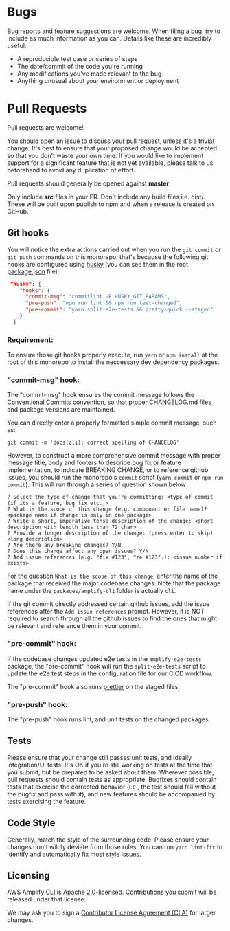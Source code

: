 # Bugs

Bug reports and feature suggestions are welcome. When filing a bug, try to include as much information as you can. Details like these are incredibly useful:

* A reproducible test case or series of steps
* The date/commit of the code you're running
* Any modifications you've made relevant to the bug
* Anything unusual about your environment or deployment

# Pull Requests


Pull requests are welcome!

You should open an issue to discuss your pull request, unless it's a trivial change. It's best to ensure that your proposed change would be accepted so that you don't waste your own time. If you would like to implement support for a significant feature that is not yet available, please talk to us beforehand to avoid any duplication of effort. 

Pull requests should generally be opened against **master**.

Only include ***src*** files in your PR. Don't include any build files i.e. dist/. These will be built upon publish to npm and when a release is created on GitHub.

## Git hooks

You will notice the extra actions carried out when you run the `git commit` or `git push` commands on this monorepo, that's because the following git hooks are configured using [husky](https://github.com/typicode/husky/tree/master) (you can see them in the root [package.json](https://github.com/aws-amplify/amplify-cli/blob/master/package.json#L45) file): 

```json
 "husky": {
    "hooks": {
      "commit-msg": "commitlint -E HUSKY_GIT_PARAMS",
      "pre-push": "npm run lint && npm run test-changed",
      "pre-commit": "yarn split-e2e-tests && pretty-quick --staged"
    }
  }
```

### Requirement: 
To ensure those git hooks properly execute, run `yarn` or `npm install` at the root of this monorepo to install the neccessary dev dependency packages.

### "commit-msg" hook:
The "commit-msg" hook ensures the commit message follows the [Conventional Commits](https://www.conventionalcommits.org/en/v1.0.0/) convention, so that proper CHANGELOG.md files and package versions are maintained. 

You can directly enter a properly formatted simple commit message, such as: 

`git commit -m 'docs(cli): correct spelling of CHANGELOG'`

However, to construct a more comprehensive commit message with proper message title, body and footers to describe bug fix or feature implementation, to indicate BREAKING CHANGE, or to reference github issues, you should run the monorepo's `commit` script (`yarn commit` or `npm run commit`). This will run through a series of question shown below

```
? Select the type of change that you're committing: <type of commit (if its a feature, bug fix etc.,>
? What is the scope of this change (e.g. component or file name)? <package name if change is only in one package>
? Write a short, imperative tense description of the change: <short description with length less than 72 char>
? Provide a longer description of the change: (press enter to skip) <long description>
? Are there any breaking changes? Y/N
? Does this change affect any open issues? Y/N
? Add issue references (e.g. "fix #123", "re #123".): <issue number if exists>

```

For the question `What is the scope of this change`, enter the name of the package that received the major codebase changes. Note that the package name under the `packages/amplify-cli` folder is actually `cli`. 

If the git commit directly addressed certain github issues, add the issue references after the `Add issue references` prompt. However, it is NOT required to search through all the github issues to find the ones that might be relevant and reference them in your commit. 

### "pre-commit" hook:
If the codebase changes updated e2e tests in the `amplify-e2e-tests` package, the "pre-commit" hook will run the `split-e2e-tests` script to update the e2e test steps in the configuration file for our CICD workflow. 

The "pre-commit" hook also runs [prettier](https://prettier.io/) on the staged files.

### "pre-push" hook:
The "pre-push" hook runs lint, and unit tests on the changed packages.

## Tests

Please ensure that your change still passes unit tests, and ideally integration/UI tests. It's OK if you're still working on tests at the time that you submit, but be prepared to be asked about them. Wherever possible, pull requests should contain tests as appropriate. Bugfixes should contain tests that exercise the corrected behavior (i.e., the test should fail without the bugfix and pass with it), and new features should be accompanied by tests exercising the feature.

## Code Style

Generally, match the style of the surrounding code. Please ensure your changes don't wildly deviate from those rules. You can run `yarn lint-fix` to identify and automatically fix most style issues.

## Licensing

AWS Amplify CLI is [Apache 2.0](LICENSE)-licensed. Contributions you submit will be released under that license.

We may ask you to sign a [Contributor License Agreement (CLA)](http://en.wikipedia.org/wiki/Contributor_License_Agreement) for larger changes.
